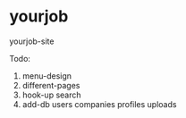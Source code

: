 # yourjob
yourjob-site

Todo:

1. menu-design
2. different-pages
3. hook-up search
4. add-db
  users
  companies
  profiles
  uploads
  
